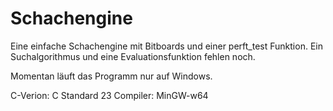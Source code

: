# Schachengine
Eine einfache Schachengine mit Bitboards und einer perft_test Funktion. 
Ein Suchalgorithmus und eine Evaluationsfunktion fehlen noch.

Momentan läuft das Programm nur auf Windows.

C-Verion:  C Standard 23
Compiler:  MinGW-w64
